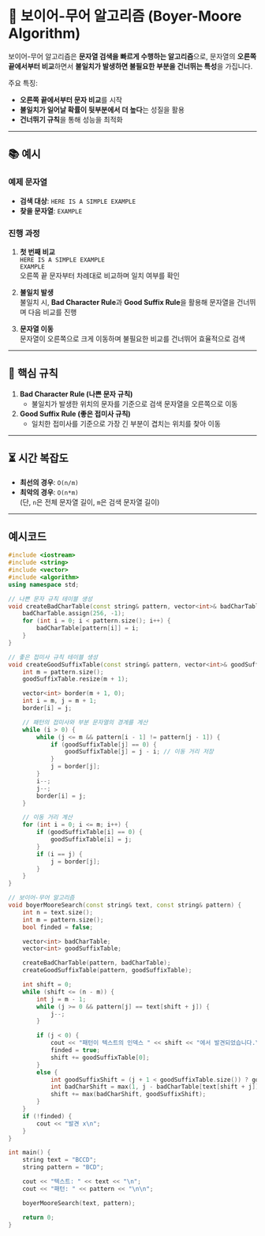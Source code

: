 # 📌 보이어-무어 알고리즘 (Boyer-Moore Algorithm)

보이어-무어 알고리즘은 **문자열 검색을 빠르게 수행하는 알고리즘**으로, 
문자열의 **오른쪽 끝에서부터 비교**하면서 **불일치가 발생하면 불필요한 부분을 건너뛰는 특성**을 가집니다.

주요 특징:
- **오른쪽 끝에서부터 문자 비교**를 시작
- **불일치가 일어날 확률이 뒷부분에서 더 높다**는 성질을 활용
- **건너뛰기 규칙**을 통해 성능을 최적화

---

## 📚 예시

### 예제 문자열
- **검색 대상**: `HERE IS A SIMPLE EXAMPLE`
- **찾을 문자열**: `EXAMPLE`

### 진행 과정
1. **첫 번째 비교**  
   `HERE IS A SIMPLE EXAMPLE`  
                        `EXAMPLE`  
   오른쪽 끝 문자부터 차례대로 비교하며 일치 여부를 확인

2. **불일치 발생**  
   불일치 시, **Bad Character Rule**과 **Good Suffix Rule**을 활용해 문자열을 건너뛰며 다음 비교를 진행

3. **문자열 이동**  
   문자열이 오른쪽으로 크게 이동하며 불필요한 비교를 건너뛰어 효율적으로 검색

---

## 🔑 핵심 규칙
1. **Bad Character Rule (나쁜 문자 규칙)**  
   - 불일치가 발생한 위치의 문자를 기준으로 검색 문자열을 오른쪽으로 이동
2. **Good Suffix Rule (좋은 접미사 규칙)**  
   - 일치한 접미사를 기준으로 가장 긴 부분이 겹치는 위치를 찾아 이동

---

## ⏳ 시간 복잡도
- **최선의 경우**: `O(n/m)`  
- **최악의 경우**: `O(n*m)`  
   (단, `n`은 전체 문자열 길이, `m`은 검색 문자열 길이)

---
## 예시코드
```C++
#include <iostream>
#include <string>
#include <vector>
#include <algorithm>
using namespace std;

// 나쁜 문자 규칙 테이블 생성
void createBadCharTable(const string& pattern, vector<int>& badCharTable) {
    badCharTable.assign(256, -1);
    for (int i = 0; i < pattern.size(); i++) {
        badCharTable[pattern[i]] = i;
    }
}

// 좋은 접미사 규칙 테이블 생성
void createGoodSuffixTable(const string& pattern, vector<int>& goodSuffixTable) {
    int m = pattern.size();
    goodSuffixTable.resize(m + 1);

    vector<int> border(m + 1, 0);
    int i = m, j = m + 1;
    border[i] = j;

    // 패턴의 접미사와 부분 문자열의 경계를 계산
    while (i > 0) {
        while (j <= m && pattern[i - 1] != pattern[j - 1]) {
            if (goodSuffixTable[j] == 0) {
                goodSuffixTable[j] = j - i; // 이동 거리 저장
            }
            j = border[j];
        }
        i--;
        j--;
        border[i] = j;
    }

    // 이동 거리 계산
    for (int i = 0; i <= m; i++) {
        if (goodSuffixTable[i] == 0) {
            goodSuffixTable[i] = j;
        }
        if (i == j) {
            j = border[j];
        }
    }
}

// 보이어-무어 알고리즘
void boyerMooreSearch(const string& text, const string& pattern) {
    int n = text.size();
    int m = pattern.size();
    bool finded = false;

    vector<int> badCharTable;
    vector<int> goodSuffixTable;

    createBadCharTable(pattern, badCharTable);
    createGoodSuffixTable(pattern, goodSuffixTable);

    int shift = 0;
    while (shift <= (n - m)) {
        int j = m - 1;
        while (j >= 0 && pattern[j] == text[shift + j]) {
            j--;
        }

        if (j < 0) {
            cout << "패턴이 텍스트의 인덱스 " << shift << "에서 발견되었습니다.\n";
            finded = true;
            shift += goodSuffixTable[0];
        }
        else {
            int goodSuffixShift = (j + 1 < goodSuffixTable.size()) ? goodSuffixTable[j + 1] : m;
            int badCharShift = max(1, j - badCharTable[text[shift + j]]);
            shift += max(badCharShift, goodSuffixShift);
        }
    }
    if (!finded) {
        cout << "발견 x\n";
    }
}

int main() {
    string text = "BCCD";
    string pattern = "BCD";

    cout << "텍스트: " << text << "\n";
    cout << "패턴: " << pattern << "\n\n";

    boyerMooreSearch(text, pattern);

    return 0;
}
```
